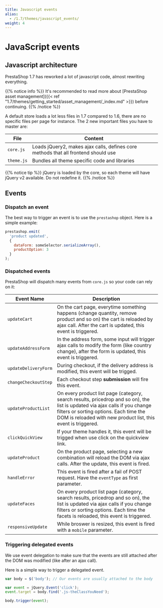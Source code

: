 ```yaml
---
title: Javascript events
alias:
  - /1.7/themes/javascript_events/
weight: 4
---
```


# JavaScript events

## Javascript architecture

PrestaShop 1.7 has reworked a lot of javascript code, almost rewriting everything.

{{% notice info %}}
It's recommended to read more about [PrestaShop asset management]({{< ref "1.7/themes/getting_started/asset_management/_index.md" >}}) before continuing.
{{% /notice %}}

A default store loads a lot less files in 1.7 compared to 1.6, there are no specific files per page for instance. The 2 new important files you have to master are:

  File      | Content
  ----------| ------------------------------------------------------------------------------
  `core.js` | Loads jQuery2, makes ajax calls, defines core methods that all frontend should use
  `theme.js`| Bundles all theme specific code and libraries

{{% notice tip %}}
  jQuery is loaded by the core, so each theme will have jQuery v2 available. Do not redefine it.
{{% /notice %}}

## Events

### Dispatch an event

The best way to trigger an event is to use the `prestashop` object. Here is a simple example:

```js
prestashop.emit(
  'product updated',
  {
    dataForm: someSelector.serializeArray(),
    productOption: 3
  }
);
```

### Dispatched events

PrestaShop will dispatch many events from `core.js` so your code can rely on it:

Event Name            | Description
----------------------|------------------------------------------------------------------------------------------
 `updateCart`         | On the cart page, everytime something happens (change quantity, remove product and so on) the cart is reloaded by ajax call. After the cart is updated, this event is triggered.
 `updateAddressForm`  | In the address form, some input will trigger ajax calls to modify the form (like country change), after the form is updated, this event is triggered.
 `updateDeliveryForm` | During checkout, if the delivery address is modified, this event will be trigged.
 `changeCheckoutStep` | Each checkout step **submission** will fire this event.
 `updateProductList`  | On every product list page (category, search results, pricedrop and so on), the list is updated via ajax calls if you change filters or sorting options. Each time the DOM is reloaded with new product list, this event is triggered.
 `clickQuickView`     | If your theme handles it, this event will be trigged when use click on the quickview link.
 `updateProduct`      | On the product page, selecting a new combination will reload the DOM via ajax calls. After the update, this event is fired.
 `handleError`        | This event is fired after a fail of POST request. Have the `eventType` as first parameter.
 `updateFaces`        | On every product list page (category, search results, pricedrop and so on), the list is updated via ajax calls if you change filters or sorting options. Each time the facets is reloaded, this event is triggered.
 `responsiveUpdate`   | While broswer is resized, this event is fired with a `mobile` parameter.

### Triggering delegated events

We use event delegation to make sure that the events are still attached
after the DOM was modified (like after an ajax call).

Here is a simple way to trigger a delegated event.

```js
var body = $('body'); // Our events are usually attached to the body

var event = jQuery.Event('click');
event.target = body.find('.js-theClassYouNeed');

body.trigger(event);
```

